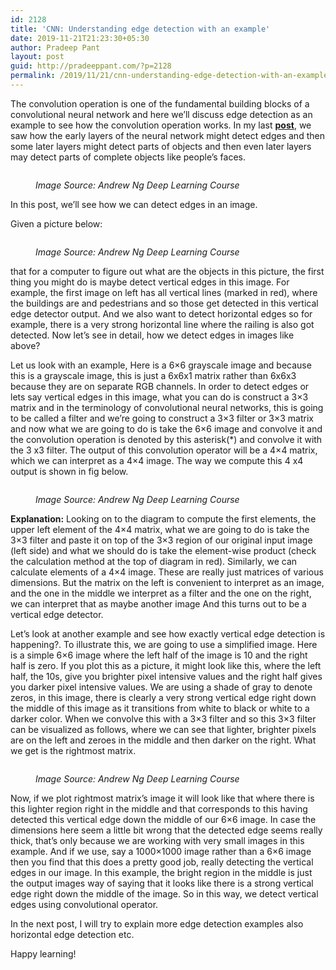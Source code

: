 ```yaml
---
id: 2128
title: 'CNN: Understanding edge detection with an example'
date: 2019-11-21T21:23:30+05:30
author: Pradeep Pant
layout: post
guid: http://pradeeppant.com/?p=2128
permalink: /2019/11/21/cnn-understanding-edge-detection-with-an-example/
---
```

<p style="text-align:left">
  The convolution operation is one of the fundamental building blocks of a convolutional neural network and here we&#8217;ll discuss edge detection as an example to see how the convolution operation works. In my last <a href="http://pradeeppant.com/2019/10/deep-learning-on-large-images-challenges-and-cnn/"><strong>post</strong></a>, we saw how the early layers of the neural network might detect edges and then some later layers might detect parts of objects and then even later layers may detect parts of complete objects like people&#8217;s faces.
</p><figure class="wp-block-image">

<img src="http://pradeeppant.com/wp-content/uploads/2019/10/edge_detection_problems-e1571219621597-1024x278.png" alt="" class="wp-image-2129" srcset="http://pradeeppant.com/wp-content/uploads/2019/10/edge_detection_problems-e1571219621597-1024x278.png 1024w, http://pradeeppant.com/wp-content/uploads/2019/10/edge_detection_problems-e1571219621597-300x82.png 300w, http://pradeeppant.com/wp-content/uploads/2019/10/edge_detection_problems-e1571219621597-768x209.png 768w, http://pradeeppant.com/wp-content/uploads/2019/10/edge_detection_problems-e1571219621597.png 1067w" sizes="(max-width: 1024px) 100vw, 1024px" /> <figcaption> _Image Source: Andrew Ng Deep Learning Course_ </figcaption></figure> 

In this post, we&#8217;ll see how we can detect edges in an image. 

Given a picture below:<figure class="wp-block-image">

<img src="http://pradeeppant.com/wp-content/uploads/2019/10/edge_detection_problems-1-e1571219766497-1024x355.png" alt="" class="wp-image-2131" srcset="http://pradeeppant.com/wp-content/uploads/2019/10/edge_detection_problems-1-e1571219766497-1024x355.png 1024w, http://pradeeppant.com/wp-content/uploads/2019/10/edge_detection_problems-1-e1571219766497-300x104.png 300w, http://pradeeppant.com/wp-content/uploads/2019/10/edge_detection_problems-1-e1571219766497-768x266.png 768w, http://pradeeppant.com/wp-content/uploads/2019/10/edge_detection_problems-1-e1571219766497.png 1067w" sizes="(max-width: 1024px) 100vw, 1024px" /> <figcaption> _Image Source: Andrew Ng Deep Learning Course_ </figcaption></figure> 

that for a computer to figure out what are the objects in this picture, the first thing you might do is maybe detect vertical edges in this image. For example, the first image on left has all vertical lines (marked in red), where the buildings are and pedestrians and so those get detected in this vertical edge detector output. And we also want to detect horizontal edges so for example, there is a very strong horizontal line where the railing is also got detected. Now let&#8217;s see in detail, how we detect edges in images like above?

Let us look with an example, Here is a 6&#215;6 grayscale image and because this is a grayscale image, this is just a 6x6x1 matrix rather than 6x6x3 because they are on separate RGB channels. In order to detect edges or lets say vertical edges in this image, what you can do is construct a 3&#215;3 matrix and in the terminology of convolutional neural networks, this is going to be called a filter and we&#8217;re going to construct a 3&#215;3 filter or 3&#215;3 matrix and now what we are going to do is take the 6&#215;6 image and convolve it and the convolution operation is denoted by this asterisk(*) and convolve it with the 3 x3 filter. The output of this convolution operator will be a 4&#215;4 matrix, which we can interpret as a 4&#215;4 image. The way we compute this 4 x4 output is shown in fig below. <figure class="wp-block-image">

<img src="http://pradeeppant.com/wp-content/uploads/2019/10/vertical_edge_detection-1024x508.png" alt="" class="wp-image-2130" srcset="http://pradeeppant.com/wp-content/uploads/2019/10/vertical_edge_detection-1024x508.png 1024w, http://pradeeppant.com/wp-content/uploads/2019/10/vertical_edge_detection-300x149.png 300w, http://pradeeppant.com/wp-content/uploads/2019/10/vertical_edge_detection-768x381.png 768w, http://pradeeppant.com/wp-content/uploads/2019/10/vertical_edge_detection.png 1163w" sizes="(max-width: 1024px) 100vw, 1024px" /> <figcaption> _Image Source: Andrew Ng Deep Learning Course_ </figcaption></figure> 

**Explanation:** Looking on to the diagram to compute the first elements, the upper left element of the 4&#215;4 matrix, what we are going to do is take the 3&#215;3 filter and paste it on top of the 3&#215;3 region of our original input image (left side) and what we should do is take the element-wise product (check the calculation method at the top of diagram in red). Similarly, we can calculate elements of a 4&#215;4 image. These are really just matrices of various dimensions. But the matrix on the left is convenient to interpret as an image, and the one in the middle we interpret as a filter and the one on the right, we can interpret that as maybe another image And this turns out to be a vertical edge detector. 

Let&#8217;s look at another example and see how exactly vertical edge detection is happening?. To illustrate this, we are going to use a simplified image. Here is a simple 6&#215;6 image where the left half of the image is 10 and the right half is zero. If you plot this as a picture, it might look like this, where the left half, the 10s, give you brighter pixel intensive values and the right half gives you darker pixel intensive values. We are using a shade of gray to denote zeros, in this image, there is clearly a very strong vertical edge right down the middle of this image as it transitions from white to black or white to a darker color. When we convolve this with a 3&#215;3 filter and so this 3&#215;3 filter can be visualized as follows, where we can see that lighter, brighter pixels are on the left and zeroes in the middle and then darker on the right. What we get is the rightmost matrix.<figure class="wp-block-image">

<img src="http://pradeeppant.com/wp-content/uploads/2019/10/vertical_edge_detection_1-1024x584.png" alt="" class="wp-image-2132" srcset="http://pradeeppant.com/wp-content/uploads/2019/10/vertical_edge_detection_1-1024x584.png 1024w, http://pradeeppant.com/wp-content/uploads/2019/10/vertical_edge_detection_1-300x171.png 300w, http://pradeeppant.com/wp-content/uploads/2019/10/vertical_edge_detection_1-768x438.png 768w, http://pradeeppant.com/wp-content/uploads/2019/10/vertical_edge_detection_1.png 1171w" sizes="(max-width: 1024px) 100vw, 1024px" /> <figcaption> _Image Source: Andrew Ng Deep Learning Course_ </figcaption></figure> 

Now, if we plot rightmost matrix&#8217;s image it will look like that where there is this lighter region right in the middle and that corresponds to this having detected this vertical edge down the middle of our 6&#215;6 image. In case the dimensions here seem a little bit wrong that the detected edge seems really thick, that&#8217;s only because we are working with very small images in this example. And if we use, say a 1000&#215;1000 image rather than a 6&#215;6 image then you find that this does a pretty good job, really detecting the vertical edges in our image. In this example, the bright region in the middle is just the output images way of saying that it looks like there is a strong vertical edge right down the middle of the image. So in this way, we detect vertical edges using convolutional operator. 

In the next post, I will try to explain more edge detection examples also horizontal edge detection etc.

Happy learning!